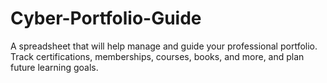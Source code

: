 # Cyber-Portfolio-Guide
A spreadsheet that will help manage and guide your professional portfolio. Track certifications, memberships, courses, books, and more, and plan future learning goals.
